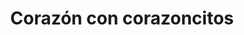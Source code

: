 ---
title: Corazón con corazoncitos
date: 
draft: false

# descripcion
description : Dije de plata

materials: Plata 925

color: Plateado

dimensions: 2,5cm x 2cm

code: 02-14-0189

type: "Dijes"

categories: []

# Images
# first image will be shown in the product page
images:
  # - image: "images/path_to_image"
  # La ubicacion de las imagenes es imagenes/Dijes/Dijes.Plata/02-14-0189-corazon-con-corazoncitos
  - image: "./images/dijes/plata/02-14-0189-corazon-con-corazoncitos.JPG"
---